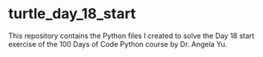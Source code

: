 # turtle_day_18_start
This repository contains the Python files I created to solve the Day 18 start exercise of the 100 Days of Code Python course by Dr. Angela Yu.
